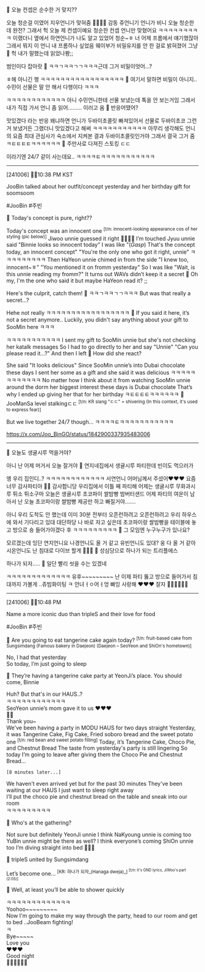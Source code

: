 🫧 오늘 컨셉은 순수한 거 맞지??

오늘 청순걸 이였어
지우언니가 맞혀줌
🤍🤍🤍🤍
감동
쥬언니기
언니가
비니 오늘 청순한데 완전?
그래서
헉 오늘 제 컨셉이예요 청순한 컨셉
언니만 맞혔어요
ㅋㅋㅋㅋㅋㅋㅋㅋㅋ
이랬더니 옆에서 하연언니가
나도 알고 있었어 청순~ㅎ
너 어제 프롬에서 얘기했잖아
그래서
뭐지 이 언니 내 프롬하나
싶었음
웨이부가 비밀유지를 안 한 걸로 밝혀졌어 그냥
🫧 헉 내가 말했는데 읽었나봥;;

범인이다 잡아랏
🫧 ㅋㅋㄱㅋㅋㄱㄱㅋㅋㅋ근데 그거 비밀이엇어...?

ㅎ헤 아니긴 행
ㅋㅋㅋㅋㅋㅋㅋㅋㅋㅋㅋㅋㅋㅋㅋㅋㅋ
🫧 여기서 말하면 비밀이 아니지.. 수민이 선물은 말 안 해서 다행이다 ㅋㅋㅋ

ㅋㅋㅋㅋㅋㅋㅋㅋㅋㅋㅋㅋ
아니 수민언니한테 선물 보냈는데
톡을 안 보는거임
그래서
내가 직접 가서
언니
좀 읽어………
이러고 옴
🫧 반응어땠어?

맛있겠다
라는 반응
왜냐하면
언니가 두바이초콜릿 빠져있어서
선물로 두바이초코 그런 거 보냈거든
그랬더니 맛있겠다고 해써
ㅋㅋㅋㅋㅋㅋㅋㅋㅋㅋㅋ
아무리 생각해도
언니의 요즘 최대 관심사가
숙소에서 지켜본 결과
두바이초콜릿인거야
그래서 결국 그거 줌
ㅋㅌㅌㅌㅌㅋㅋㅋㅋㅋㅋ
🫧 주만사로 다져진 스토킹 ㄷㄷ

이라기엔 24/7 같이 사는데요..
ㅋㅋㅋㅋㅌㅋㅋㅋㅋㅋㅋㅋㅋㅋㅋㅋ

___

[241006] 🐣💭10:38 PM KST

JooBin talked about her outfit/concept yesterday and her birthday gift for soomsoom

#JooBin #주빈

🫧 Today's concept is pure, right??

Today's concept was an innocent one  <sup>[t/n: innocent-looking appearance cos of her styling (pic below)]</sup>
Jiwoo unnie guessed it right
🤍🤍🤍🤍
I’m touched
Jyuu unnie said "Binnie looks so innocent today"
I was like "(*Gasp*) That's the concept today, an innocent concept"
"You're the only one who got it right, unnie"
ㅋㅋㅋㅋㅋㅋㅋㅋㅋ
Then HaYeon unnie chimed in from the side
"I knew too, innocent~ㅎ"
"You mentioned it on fromm yesterday"
So I was like "Wait, is this unnie reading my fromm?"
It turns out WAVs didn’t keep it a secret 
🫧 Oh my, I'm the one who said it but maybe HaYeon read it? ;;

Here's the culprit, catch them!
🫧 ㅋㅋㄱㅋㅋㄱㄱㅋㅋㅋ But was that really a secret...?

Hehe not really
ㅋㅋㅋㅋㅋㅋㅋㅋㅋㅋㅋㅋㅋㅋㅋㅋㅋ
🫧 If you said it here, it’s not a secret anymore.. Luckily, you didn't say anything about your gift to SooMin here ㅋㅋㅋ

ㅋㅋㅋㅋㅋㅋㅋㅋㅋㅋㅋ
I sent my gift to SooMin unnie
but she's not checking her katalk messages
So I had to go directly to her and say
"Unnie"
"Can you please read it…?"
And then I left
🫧 How did she react?

She said "It looks delicious"
Since SooMin unnie’s into Dubai chocolate these days
I sent her some as a gift and she said it was delicious
ㅋㅋㅋㅋㅋㅋㅋㅋㅋㅋㅋㅋ
No matter how I think about it from watching SooMin unnie around the dorm
her biggest interest these days is Dubai chocolate
That’s why I ended up giving her that for her birthday
ㅋㅌㅌㅌㅌㅋㅋㅋㅋㅋㅋ
🫧 JooManSa level stalkingㄷㄷ<sup> [t/n: KR slang "ㄷㄷ" = shivering (In this context, it's used to express fear)]</sup>

But we live together 24/7 though...
ㅋㅋㅋㅋㅌㅋㅋㅋㅋㅋㅋㅋㅋㅋㅋㅋ




https://x.com/Joo_BinGO/status/1842900337935483006



___

🫧 오늘도 생귤시루 먹을거야?

아니 난 어제 머거서
오늘 잘거야
🫧 연지네집에서 생귤시루 파티한데 빈이도 먹으러가

엥 우리 집인디..?
ㅋㅋㅋㅋㅋㅋㅋㅋㅋㅋㅋㅋ
서연언니 어머님께서 주셨어❤️❤️❤️
요즘 너무 감사파티야
🫶🏻
감사합니당
우리집에서 이틀 째 파티해
어제는 생귤시루 무화과시루 튀소 튀소구마
오늘은 생귤시루 초코파이 쌀밤빵 밤버터샌드
어제 파티의 여운이 남아서
난 오늘 초코파이랑 쌀밤빵 제공만 하고 빠질거야…….

아니
우리 도착도 안 했는데
이미 30분 전부터
오픈런하려고
오픈런하려고
우리 하우스에 와서 기다리고 있대
대단하당
나 바로 자고 싶은데
초코파이랑 쌀밤빵을 테이블에 놓고
방으로 숑 들어가야겠다
후
ㅋㅋㅋㅋㅋㅋㅋㅋㅋ
🫧 그 모임엔 누구누구가 있나요?

모르겠는데
잉단 연지언니요
나경언니도 올 거 같고
유빈언니도 있대? 웅
다 올 거 같아
시온언니도
난 침대로 다이브 할게
🛌🏃‍♀️
🫧 성심당으로 하나가 되는 트리플에스

하나가 되자…..
🫧 일단 빨리 씻을 수는 있겠네

ㅋㅋㅋㅋㅋㅋㅋㅋㅋㅋㅋㅋㅋ
유후~~~~~~~~~
난 이제 파티 뚫고 방으로 들어가서 침대까지 가볼게
..쥬빔화이팅
ㅋ
안녀ㅓㅇ어ㅓ엉
빠잉
사랑해
❤️❤️❤️
잘자
🫶🏻🫶🏻🫶🏻

____
[241006] 🐣💭10:48 PM

Name a more iconic duo than tripleS and their love for food

#JooBin #주빈 

🫧 Are you going to eat tangerine cake again today? 
<sup>[t/n: fruit-based cake from Sungsimdang (Famous bakery in Daejeon) (Daejeon  – SeoYeon and ShiOn's hometown)]</sup>

No, I had that yesterday  
So today, I’m just going to sleep

🫧 They’re having a tangerine cake party at YeonJi’s place. You should come, Binnie

Huh? But that's in our HAUS..?  
ㅋㅋㅋㅋㅋㅋㅋㅋㅋㅋㅋㅋ  
SeoYeon unnie’s mom gave it to us ❤️❤️❤️  
🫶🏻  
Thank you~  
We've been having a party in MODU HAUS for two days straight
Yesterday, it was Tangerine Cake, Fig Cake, Fried soboro bread and the sweet potato one <sup>[t/n: red bean and sweet potato filling]</sup>
Today, it’s Tangerine Cake, Choco Pie, and Chestnut Bread
The taste from yesterday's party is still lingering
So today I’m going to leave after giving them the Choco Pie and Chestnut Bread...

`[8 minutes later...]`

We haven't even arrived yet but for the past 30 minutes
They've been waiting at our HAUS
I just want to sleep right away  
I’ll put the choco pie and chestnut bread on the table and sneak into our room   
ㅋㅋㅋㅋㅋㅋㅋㅋㅋ

🫧 Who's at the gathering?

Not sure but definitely YeonJi unnie
I think NaKyoung unnie is coming too  
YuBin unnie might be there as well?
I think everyone’s coming 
ShiOn unnie too
I’m diving straight into bed 
🛌🏃‍♀️

🫧 tripleS united by  Sungsimdang

Let’s become one… <sup>[KR: 하나가 되자_(Hanaga dweja)_] <sup>[t/n: it's GND lyrics, JiWoo's part (2:05)] </sup></sup>

🫧 Well, at least you’ll be able to shower quickly 

ㅋㅋㅋㅋㅋㅋㅋㅋㅋㅋㅋㅋㅋ  
Yoohoo~~~~~~~~~  
Now I'm going to make my way through the party, head to our room and get to bed
..JooBeam fighting!  
ㅋ  
Bye~~~~~  
Love you  
❤️❤️❤️  
Good night  
🫶🏻🫶🏻🫶🏻